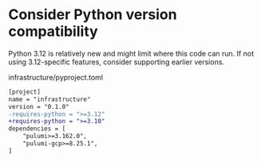 # Consider Python version compatibility

Python 3.12 is relatively new and might limit where this code can run. If not using 3.12-specific features, consider supporting earlier versions.

infrastructure/pyproject.toml

```diff
[project]
name = "infrastructure"
version = "0.1.0"
-requires-python = ">=3.12"
+requires-python = ">=3.10"
dependencies = [
    "pulumi>=3.162.0",
    "pulumi-gcp>=8.25.1",
]
```
